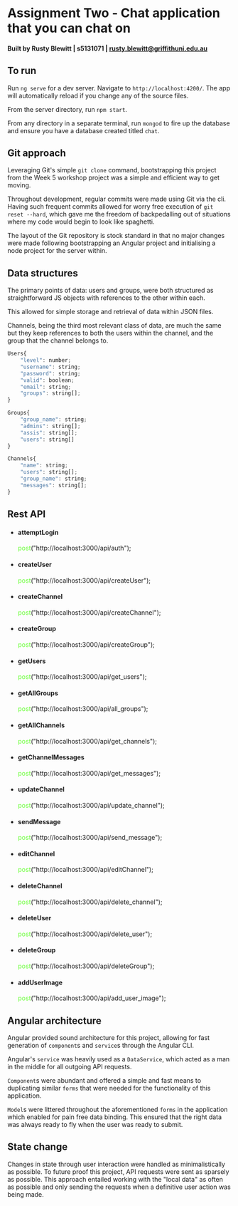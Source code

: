 # Assignment Two - Chat application that you can chat on

#### Built by Rusty Blewitt | s5131071 | rusty.blewitt@griffithuni.edu.au

## To run

Run `ng serve` for a dev server. Navigate to `http://localhost:4200/`. The app will automatically reload if you change any of the source files.

From the server directory, run `npm start`.

From any directory in a separate terminal, run `mongod` to fire up the database and ensure you have a database created titled `chat`.

## Git approach

Leveraging Git's simple `git clone` command, bootstrapping this project from the Week 5 workshop project was a simple and efficient way to get moving.

Throughout development, regular commits were made using Git via the cli. Having such frequent commits allowed for worry free execution of `git reset --hard`, which gave me the freedom of backpedalling out of situations where my code would begin to look like spaghetti.

The layout of the Git repository is stock standard in that no major changes were made following bootstrapping an Angular project and initialising a node project for the server within.

## Data structures

The primary points of data: users and groups, were both structured as straightforward JS objects with references to the other within each.

This allowed for simple storage and retrieval of data within JSON files.

Channels, being the third most relevant class of data, are much the same but they keep references to both the users within the channel, and the group that the channel belongs to.

```javascript
Users{
    "level": number;
    "username": string;
    "password": string;
    "valid": boolean;
    "email": string;
    "groups": string[];
}

Groups{
    "group_name": string;
    "admins": string[];
    "assis": string[];
    "users": string[]
}

Channels{
    "name": string;
    "users": string[];
    "group_name": string;
    "messages": string[];
}
```

## Rest API

* <h4>attemptLogin</h4><span style="color: #66ff33">post</span>("http://localhost:3000/api/auth");

* <h4>createUser</h4><span style="color: #66ff33">post</span>("http://localhost:3000/api/createUser");

* <h4>createChannel</h4><span style="color: #66ff33">post</span>("http://localhost:3000/api/createChannel");

* <h4>createGroup</h4><span style="color: #66ff33">post</span>("http://localhost:3000/api/createGroup");

* <h4>getUsers</h4><span style="color: #66ff33">post</span>("http://localhost:3000/api/get_users");

* <h4>getAllGroups</h4><span style="color: #66ff33">post</span>("http://localhost:3000/api/all_groups");

* <h4>getAllChannels</h4><span style="color: #66ff33">post</span>("http://localhost:3000/api/get_channels");

* <h4>getChannelMessages</h4><span style="color: #66ff33">post</span>("http://localhost:3000/api/get_messages"); 
  
* <h4>updateChannel</h4><span style="color: #66ff33">post</span>("http://localhost:3000/api/update_channel"); 

* <h4>sendMessage</h4><span style="color: #66ff33">post</span>("http://localhost:3000/api/send_message"); 

* <h4>editChannel</h4><span style="color: #66ff33">post</span>("http://localhost:3000/api/editChannel");

* <h4>deleteChannel</h4><span style="color: #66ff33">post</span>("http://localhost:3000/api/delete_channel");

* <h4>deleteUser</h4><span style="color: #66ff33">post</span>("http://localhost:3000/api/delete_user");

* <h4>deleteGroup</h4><span style="color: #66ff33">post</span>("http://localhost:3000/api/deleteGroup");
  
* <h4>addUserImage</h4><span style="color: #66ff33">post</span>("http://localhost:3000/api/add_user_image");

## Angular architecture

Angular provided sound architecture for this project, allowing for fast generation of `component`s and `service`s through the Angular CLI.

Angular's `service` was heavily used as a `DataService`, which acted as a man in the middle for all outgoing API requests.

`Component`s were abundant and offered a simple and fast means to duplicating similar `forms` that were needed for the functionality of this application.

`Model`s were littered throughout the aforementioned `forms` in the application which enabled for pain free data binding. This ensured that the right data was always ready to fly when the user was ready to submit.

## State change

Changes in state through user interaction were handled as minimalistically as possible. To future proof this project, API requests were sent as sparsely as possible. This approach entailed working with the "local data" as often as possible and only sending the requests when a definitive user action was being made.

